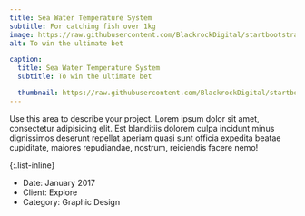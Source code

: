 ```yaml
---
title: Sea Water Temperature System
subtitle: For catching fish over 1kg
image: https://raw.githubusercontent.com/BlackrockDigital/startbootstrap-agency/master/src/assets/img/portfolio/02-full.jpg
alt: To win the ultimate bet

caption:
  title: Sea Water Temperature System
  subtitle: To win the ultimate bet

  thumbnail: https://raw.githubusercontent.com/BlackrockDigital/startbootstrap-agency/master/src/assets/img/portfolio/02-thumbnail.jpg
---
```

Use this area to describe your project. Lorem ipsum dolor sit amet, consectetur adipisicing elit. Est blanditiis dolorem culpa incidunt minus dignissimos deserunt repellat aperiam quasi sunt officia expedita beatae cupiditate, maiores repudiandae, nostrum, reiciendis facere nemo!

{:.list-inline}
- Date: January 2017
- Client: Explore
- Category: Graphic Design

